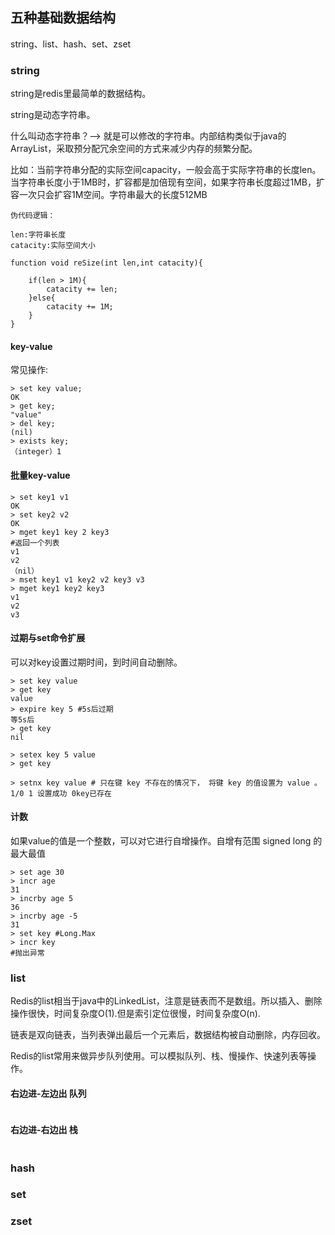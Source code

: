 <!--
author: Justin
head: 
date: 2021-05-23
title: redis基础数据结构
tags: 日记
images: http://pingodata.qiniudn.com/cube2.jpg
category: 日记
status: publish
summary: 
-->

## 五种基础数据结构

string、list、hash、set、zset


### string

string是redis里最简单的数据结构。

string是动态字符串。

什么叫动态字符串？--> 就是可以修改的字符串。内部结构类似于java的ArrayList，采取预分配冗余空间的方式来减少内存的频繁分配。

比如：当前字符串分配的实际空间capacity，一般会高于实际字符串的长度len。当字符串长度小于1MB时，扩容都是加倍现有空间，如果字符串长度超过1MB，扩容一次只会扩容1M空间。字符串最大的长度512MB

```
伪代码逻辑：

len:字符串长度
catacity:实际空间大小

function void reSize(int len,int catacity){

    if(len > 1M){
        catacity += len;
    }else{
        catacity += 1M;
    }    
}
```

#### key-value

常见操作:

```
> set key value;
OK
> get key;
"value"
> del key;
(nil)
> exists key;
（integer）1
```

#### 批量key-value

```
> set key1 v1
OK
> set key2 v2
OK
> mget key1 key 2 key3
#返回一个列表
v1
v2
（nil）
> mset key1 v1 key2 v2 key3 v3
> mget key1 key2 key3
v1
v2
v3
```

#### 过期与set命令扩展

可以对key设置过期时间，到时间自动删除。
```
> set key value
> get key
value
> expire key 5 #5s后过期
等5s后
> get key
nil

> setex key 5 value
> get key

> setnx key value # 只在键 key 不存在的情况下， 将键 key 的值设置为 value 。
1/0 1 设置成功 0key已存在

```

#### 计数

如果value的值是一个整数，可以对它进行自增操作。自增有范围 signed long 的最大最值

```
> set age 30
> incr age
31
> incrby age 5
36
> incrby age -5
31
> set key #Long.Max
> incr key
#抛出异常
```

### list

Redis的list相当于java中的LinkedList，注意是链表而不是数组。所以插入、删除操作很快，时间复杂度O(1).但是索引定位很慢，时间复杂度O(n).

链表是双向链表，当列表弹出最后一个元素后，数据结构被自动删除，内存回收。

Redis的list常用来做异步队列使用。可以模拟队列、栈、慢操作、快速列表等操作。

#### 右边进-左边出 队列
```

```

#### 右边进-右边出 栈

```
```

#### 

### hash

### set

### zset

